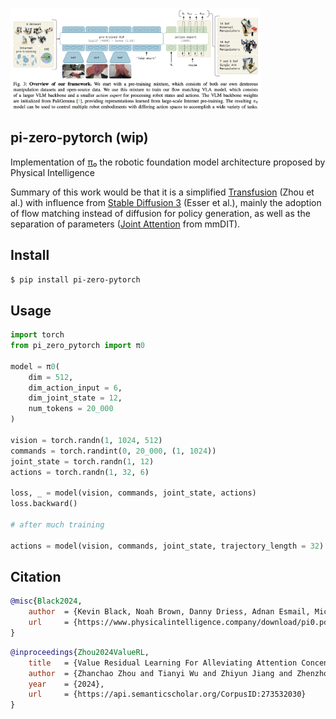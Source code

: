 <img src="./fig3.png" width="400px"></img>

## pi-zero-pytorch (wip)

Implementation of <a href="https://www.physicalintelligence.company/blog/pi0">π₀</a> the robotic foundation model architecture proposed by Physical Intelligence

Summary of this work would be that it is a simplified <a href="https://github.com/lucidrains/transfusion-pytorch">Transfusion</a> (Zhou et al.) with influence from <a href="https://arxiv.org/abs/2403.03206">Stable Diffusion 3</a> (Esser et al.), mainly the adoption of flow matching instead of diffusion for policy generation, as well as the separation of parameters (<a href="https://github.com/lucidrains/mmdit/blob/main/mmdit/mmdit_pytorch.py#L43">Joint Attention</a> from mmDIT).

## Install

```bash
$ pip install pi-zero-pytorch
```

## Usage

```python
import torch
from pi_zero_pytorch import π0

model = π0(
    dim = 512,
    dim_action_input = 6,
    dim_joint_state = 12,
    num_tokens = 20_000
)

vision = torch.randn(1, 1024, 512)
commands = torch.randint(0, 20_000, (1, 1024))
joint_state = torch.randn(1, 12)
actions = torch.randn(1, 32, 6)

loss, _ = model(vision, commands, joint_state, actions)
loss.backward()

# after much training

actions = model(vision, commands, joint_state, trajectory_length = 32)
```

## Citation

```bibtex
@misc{Black2024,
    author  = {Kevin Black, Noah Brown, Danny Driess, Adnan Esmail, Michael Equi, Chelsea Finn, Niccolo Fusai, Lachy Groom, Karol Hausman, Brian Ichter, Szymon Jakubczak, Tim Jones, Liyiming Ke, Sergey Levine, Adrian Li-Bell, Mohith Mothukuri, Suraj Nair, Karl Pertsch, Lucy Xiaoyang Shi, James Tanner, Quan Vuong, Anna Walling, Haohuan Wang, Ury Zhilinsky},
    url     = {https://www.physicalintelligence.company/download/pi0.pdf}
}
```

```bibtex
@inproceedings{Zhou2024ValueRL,
    title   = {Value Residual Learning For Alleviating Attention Concentration In Transformers},
    author  = {Zhanchao Zhou and Tianyi Wu and Zhiyun Jiang and Zhenzhong Lan},
    year    = {2024},
    url     = {https://api.semanticscholar.org/CorpusID:273532030}
}
```
